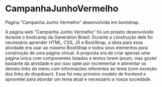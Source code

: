# CampanhaJunhoVermelho
Página "Campanha Junho Vermelho" desenvolvida em bootstrap.

A página web "Campanha Junho Vermelho" foi um projeto desenvolvido durante o bootcamp da Generation Brasil. Durante a construção dele foi necessário aprender HTML, CSS, JS e BootStrap, a ideia para essa atividade era usar ao máximo BootStrap e todos seus elementos para construção de uma página virtual. A proposta era de criar apenas uma página única com componentes listados e textos lorem ipsum, mas gostei bastante da atividade e por isso optei por incrementar e alimentar os demais links do menu com informações referentes ao tema (com exceção dos links do dropdown). Esse foi meu primeiro modelo de frontend e aproveitei para abordar um tema atual e necessário a nossa sociedade.